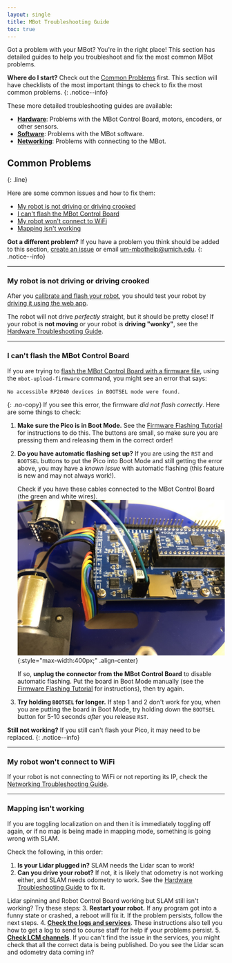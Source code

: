 ```yaml
---
layout: single
title: MBot Troubleshooting Guide
toc: true
---
```


Got a problem with your MBot? You're in the right place! This section has detailed guides to help you troubleshoot and fix the most common MBot problems.

**Where do I start?** Check out the [Common Problems](#common-problems) first. This section will have checklists of the most important things to check to fix the most common problems.
{: .notice--info}

These more detailed troubleshooting guides are available:
* [**Hardware**](/docs/troubleshooting/hardware/): Problems with the MBot Control Board, motors, encoders, or other sensors.
* [**Software**](/docs/troubleshooting/software/): Problems with the MBot software.
* [**Networking**](/docs/troubleshooting/networking/): Problems with connecting to the MBot.

## Common Problems
{: .line}

Here are some common issues and how to fix them:
* [My robot is not driving or driving crooked](#my-robot-is-not-driving-or-driving-crooked)
* [I can't flash the MBot Control Board](#i-cant-flash-the-mbot-control-board)
* [My robot won't connect to WiFi](#my-robot-wont-connect-to-wifi)
* [Mapping isn't working](#mapping-isnt-working)

**Got a different problem?** If you have a problem you think should be added to this section, [create an issue](https://github.com/michiganrobotics/mbot/issues/new) or email [um-mbothelp@umich.edu](mailto:um-mbothelp@umich.edu).
{: .notice--info}

---

### My robot is not driving or driving crooked

After you [calibrate and flash your robot](/docs/setup/03-calibration/), you should test your robot by [driving it using the web app](/docs/tutorials/drive).

The robot will not drive *perfectly* straight, but it should be pretty close! If your robot is **not moving** or your robot is **driving "wonky"**, see the [Hardware Troubleshooting Guide](/docs/troubleshooting/hardware).

---

### I can't flash the MBot Control Board

If you are trying to [flash the MBot Control Board with a firmware file](/docs/setup/firmware), using the `mbot-upload-firmware` command, you might see an error that says:
```
No accessible RP2040 devices in BOOTSEL mode were found.
```
{: .no-copy}
If you see this error, the firmware *did not flash correctly*. Here are some things to check:

1. **Make sure the Pico is in Boot Mode.** See the [Firmware Flashing Tutorial](/docs/setup/firmware/#1-manual-boot-mode) for instructions to do this. The buttons are small, so make sure you are pressing them and releasing them in the correct order!
2. **Do you have automatic flashing set up?** If you are using the `RST` and `BOOTSEL` buttons to put the Pico into Boot Mode and still getting the error above, you may have a *known issue* with automatic flashing (this feature is new and may not always work!).

    Check if you have these cables connected to the MBot Control Board (the green and white wires).
    ![The cable needed to automatically flash the MBot Control Board](/assets/images/setup/flash_pico_wire.jpg){:style="max-width:400px;" .align-center}

    If so, **unplug the connector from the MBot Control Board** to disable automatic flashing. Put the board in Boot Mode manually (see the [Firmware Flashing Tutorial](/docs/setup/firmware/#1-manual-boot-mode) for instructions), then try again.

3. **Try holding `BOOTSEL` for longer.** If step 1 and 2 don't work for you, when you are putting the board in Boot Mode, try holding down the `BOOTSEL` button for 5-10 seconds *after* you release `RST`.

**Still not working?** If you still can't flash your Pico, it may need to be replaced.
{: .notice--info}

---

### My robot won't connect to WiFi

If your robot is not connecting to WiFi or not reporting its IP, check the [Networking Troubleshooting Guide](/docs/troubleshooting/networking).

---

### Mapping isn't working

If you are toggling localization on and then it is immediately toggling off again, or if no map is being made in mapping mode, something is going wrong with SLAM.

Check the following, in this order:
1. **Is your Lidar plugged in?** SLAM needs the Lidar scan to work!
2. **Can you drive your robot?** If not, it is likely that odometry is not working either, and SLAM needs odometry to work. See the [Hardware Troubleshooting Guide](/docs/troubleshooting/hardware) to fix it.

Lidar spinning and Robot Control Board working but SLAM still isn't working? Try these steps:
3. **Restart your robot.** If any program got into a funny state or crashed, a reboot will fix it. If the problem persists, follow the next steps.
4. [**Check the logs and services**](/docs/troubleshooting/software/#checking-service-status). These instructions also tell you how to get a log to send to course staff for help if your problems persist.
5. [**Check LCM channels**](/docs/troubleshooting/software/#viewing-lcm-channels). If you can't find the issue in the services, you might check that all the correct data is being published. Do you see the Lidar scan and odometry data coming in?
